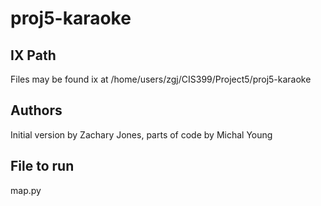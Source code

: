 # proj5-karaoke


## IX Path

Files may be found ix at /home/users/zgj/CIS399/Project5/proj5-karaoke


## Authors 

Initial version by Zachary Jones, parts of code by Michal Young


## File to run

map.py
